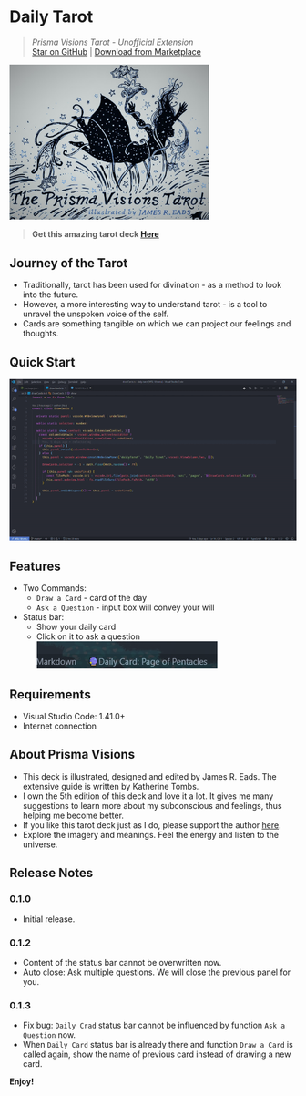 # Daily Tarot

> _Prisma Visions Tarot - Unofficial Extension_ <br/>
> [Star on GitHub](https://github.com/Raptazure/daily-tarot)  |  [Download from Marketplace](https://marketplace.visualstudio.com/items?itemName=raptazure.daily-tarot)  


<img src="https://github.com/Raptazure/daily-tarot/blob/master/images/header.jpg?raw=true" width="350px">

> **Get this amazing tarot deck [Here](https://www.jamesreadsmerch.com/products/prismavisions)**

## Journey of the Tarot

- Traditionally, tarot has been used for divination - as a method to look into the future.
- However, a more interesting way to understand tarot - is a tool to unravel the unspoken voice of the self.
- Cards are something tangible on which we can project our feelings and thoughts.

## Quick Start

![](https://github.com/Raptazure/daily-tarot/blob/master/images/demo.gif?raw=true)

## Features

- Two Commands: 
  - `Draw a Card` - card of the day
  - `Ask a Question` - input box will convey your will
- Status bar:
  - Show your daily card
  - Click on it to ask a question  
![](https://github.com/Raptazure/daily-tarot/blob/master/images/status.png?raw=true)

## Requirements

- Visual Studio Code: 1.41.0+
- Internet connection

## About Prisma Visions

- This deck is illustrated, designed and edited by James R. Eads. The extensive guide is written by Katherine Tombs.
- I own the 5th edition of this deck and love it a lot. It gives me many suggestions to learn more about my subconscious and feelings, thus helping me become better.
- If you like this tarot deck just as I do, please support the author [here](https://www.jamesreadsmerch.com/products/prismavisions).
- Explore the imagery and meanings. Feel the energy and listen to the universe.

## Release Notes

### 0.1.0

- Initial release.

### 0.1.2

- Content of the status bar cannot be overwritten now.
- Auto close: Ask multiple questions. We will close the previous panel for you.

### 0.1.3

- Fix bug: `Daily Crad` status bar cannot be influenced by function `Ask a Question` now.
- When `Daily Card` status bar is already there and function `Draw a Card` is called again, show the name of previous card instead of drawing a new card.

**Enjoy!**

